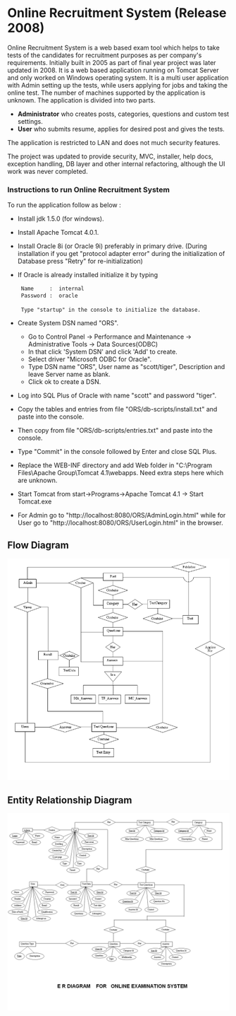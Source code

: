 # Online Recruitment System (Release 2008)

Online Recruitment System is a web based exam tool which helps to take tests of the candidates for recruitment purposes as per company's requirements.
Initially built in 2005 as part of final year project was later updated in 2008. It is a web based application running on Tomcat Server and only worked on Windows operating system. It is a multi user application with Admin setting up the tests, while users applying for jobs and taking the online test. The number of machines supported by the application is unknown. The application is divided into two parts.

* **Administrator** who creates posts, categories, questions and custom test settings.  
* **User** who submits resume, applies for desired post and gives the tests.  

The application is restricted to LAN and does not much security features.

The project was updated to provide security, MVC, installer, help docs, exception handling, DB layer and other internal refactoring, although the UI work was never completed.

### Instructions to run Online Recruitment System

To run the application follow as below :

* Install jdk 1.5.0 (for windows).

* Install Apache Tomcat 4.0.1.

* Install Oracle 8i (or Oracle 9i) preferably in primary drive.
  (During installation if you get "protocol adapter error" during the initialization of Database press "Retry" for re-initialization)

* If Oracle is already installed initialize it by typing

       Name     :  internal
       Password :  oracle

       Type "startup" in the console to initialize the database.

* Create System DSN named "ORS".
    * Go to Control Panel -> Performance and Maintenance -> Administrative Tools -> Data Sources(ODBC)
    * In that click 'System DSN' and click 'Add' to create.
    * Select driver "Microsoft ODBC for Oracle".
    * Type DSN name "ORS", User name as "scott/tiger", Description and leave Server name as blank.         
    * Click ok to create a DSN.

* Log into SQL Plus of Oracle with name "scott" and password "tiger".

* Copy the tables and entries from file "ORS/db-scripts/install.txt" and paste into the console.

* Then copy from file "ORS/db-scripts/entries.txt" and paste into the console.

* Type "Commit" in the console followed by Enter and close SQL Plus.

* Replace the WEB-INF directory and add Web folder in "C:\Program Files\Apache Group\Tomcat 4.1\webapps. Need extra steps here which are unknown.

* Start Tomcat from start->Programs->Apache Tomcat 4.1 -> Start Tomcat.exe

* For Admin go to "http://localhost:8080/ORS/AdminLogin.html" while for User go to "http://localhost:8080/ORS/UserLogin.html" in the browser.


## Flow Diagram


   ![Flow Diagram](images/flow-diagram.png)


## Entity Relationship Diagram


   ![Entity Relationship Diagram](images/entity-diagram.png)

